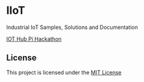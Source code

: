 # IIoT
Industrial IoT Samples, Solutions and Documentation

[IOT Hub Pi Hackathon](HOL\IOTHubPiHackathon\README.md)

## License
This project is licensed under the [MIT License](LICENSE.txt)

